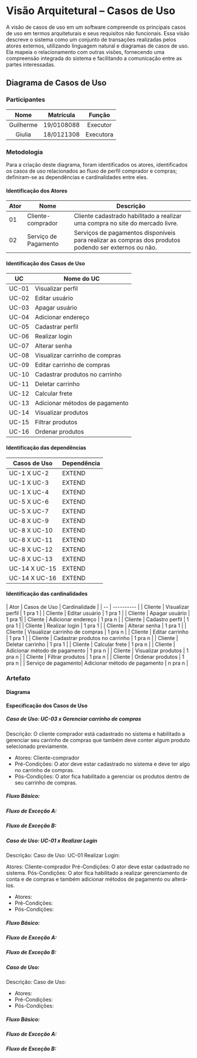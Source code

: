 # Visão Arquitetural – Casos de Uso

A visão de casos de uso em um software compreende os principais casos de uso em termos arquiteturais e seus requisitos não funcionais. Essa visão descreve o sistema como um conjunto de transações realizadas pelos atores externos, utilizando linguagem natural e diagramas de casos de uso. Ela mapeia o relacionamento com outras visões, fornecendo uma compreensão integrada do sistema e facilitando a comunicação entre as partes interessadas.

## Diagrama de Casos de Uso

### Participantes

| Nome  | Matrícula  | Função |
| :--:  | :-------:  | :----: |
| Guilherme | 19/0108088 | Executor |
| Giulia | 18/0121308 | Executora |

### Metodologia

Para a criação deste diagrama, foram identificados os atores, identificados os casos de uso relacionados ao fluxo de perfil comprador e compras; definiram-se as dependências e cardinalidades entre eles.                      

#### Identificação dos Atores

| Ator | Nome | Descrição
| ---- | ---- | ---------
| 01 | Cliente-comprador | Cliente cadastrado habilitado a realizar uma compra no site do mercado livre.
| 02 | Serviço de Pagamento | Serviços de pagamentos disponíveis para realizar as compras dos produtos podendo ser externos ou não.

#### Identificação dos Casos de Uso

| UC | Nome do UC |
| -- | ---------- |
| UC-01 | Visualizar perfil
| UC-02 | Editar usuário
| UC-03 | Apagar usuário
| UC-04 | Adicionar endereço
| UC-05 | Cadastrar perfil
| UC-06 | Realizar login
| UC-07 | Alterar senha
| UC-08 | Visualizar carrinho de compras
| UC-09 | Editar carrinho de compras
| UC-10 | Cadastrar produtos no carrinho
| UC-11 | Deletar carrinho
| UC-12 | Calcular frete
| UC-13 | Adicionar métodos de pagamento
| UC-14 | Visualizar produtos
| UC-15 | Filtrar produtos
| UC-16 | Ordenar produtos

#### Identificação das dependências

| Casos de Uso | Dependência |
| -- | ---------- |
| UC-1 X UC-2 | EXTEND |
| UC-1 X UC-3 | EXTEND |
| UC-1 X UC-4 | EXTEND |
| UC-5 X UC-6 | EXTEND |
| UC-5 X UC-7 | EXTEND |
| UC-8 X UC-9 | EXTEND |
| UC-8 X UC-10 | EXTEND |
| UC-8 X UC-11 | EXTEND |
| UC-8 X UC-12 | EXTEND |
| UC-8 X UC-13 | EXTEND |
| UC-14 X UC-15 | EXTEND |
| UC-14 X UC-16 | EXTEND |


#### Identificação das cardinalidades

| Ator | Casos de Uso | Cardinalidade |
| -- | ---------- |
| Cliente | Visualizar perfil | 1 pra 1 |
| Cliente | Editar usuário | 1 pra 1 |
| Cliente | Apagar usuário | 1 pra 1|
| Cliente | Adicionar endereço | 1 pra n |
| Cliente | Cadastro perfil | 1 pra 1 |
| Cliente | Realizar login | 1 pra 1 |
| Cliente | Alterar senha | 1 pra 1 |
| Cliente | Visualizar carrinho de compras | 1 pra n |
| Cliente | Editar carrinho | 1 pra 1 |
| Cliente | Cadastrar produtos no carrinho | 1 pra n |
| Cliente | Deletar carrinho | 1 pra 1 |
| Cliente | Calcular frete | 1 pra n |
| Cliente | Adicionar método de pagamento | 1 pra n |
| Cliente | Visualizar produtos | 1 pra n |
| Cliente | Filtrar produtos | 1 pra n |
| Cliente | Ordenar produtos | 1 pra n |
| Serviço de pagamento| Adicionar método de pagamento | n pra n |


### Artefato

#### Diagrama 

#### Especificação dos Casos de Uso

##### Caso de Uso: UC-03 x Gerenciar carrinho de compras

Descrição: O cliente comprador está cadastrado no sistema e habilitado a gerenciar seu carrinho de compras que também deve conter algum produto selecionado previamente.

* Atores: Cliente-comprador
* Pré-Condições: O ator deve estar cadastrado no sistema e deve ter algo no carrinho de compras.
* Pós-Condições: O ator fica habilitado a gerenciar os produtos dentro de seu carrinho de compras.
##### Fluxo Básico: 

##### Fluxo de Exceção A: 

##### Fluxo de Exceção B:  

##### Caso de Uso: UC-01 x Realizar Login

Descrição: Caso de Uso: UC-01 Realizar Login:

Atores: Cliente-comprador
Pré-Condições: O ator deve estar cadastrado no sistema.
Pós-Condições: O ator fica habilitado a realizar gerenciamento de conta e de compras e também adicionar métodos de pagamento ou alterá-los. 

* Atores: 
* Pré-Condições: 
* Pós-Condições: 
##### Fluxo Básico: 

##### Fluxo de Exceção A: 

##### Fluxo de Exceção B: 

##### Caso de Uso: 
Descrição: Caso de Uso: 

* Atores: 
* Pré-Condições: 
* Pós-Condições: 
##### Fluxo Básico: 

##### Fluxo de Exceção A: 

##### Fluxo de Exceção B: 


